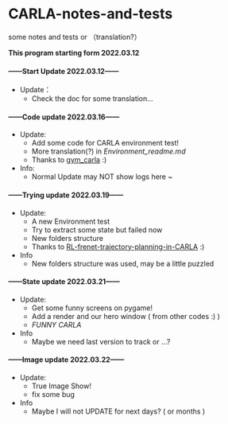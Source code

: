 # CARLA-notes-and-tests
some notes and tests or （translation?）

**This program starting form 2022.03.12**



#### ——Start Update 2022.03.12——
- Update： 
  - Check the doc for some translation...



#### ——Code update 2022.03.16——

- Update:	
  - Add some code for CARLA environment test!
  - More translation(?) in *Environment_readme.md*
  - Thanks to [gym_carla](https://github.com/cjy1992/gym-carla) :) 
- Info:
  - Normal Update may NOT show logs here ~ 



#### ——Trying update 2022.03.19——

- Update:
  - A new Environment test
  - Try to extract some state but failed now
  - New folders structure
  - Thanks to [RL-frenet-trajectory-planning-in-CARLA](https://github.com/MajidMoghadam2006/RL-frenet-trajectory-planning-in-CARLA) :)
- Info
  - New folders structure was used, may be a little puzzled



#### ——State update 2022.03.21——

- Update:
  - Get some funny screens on pygame!
  - Add a render and our hero window ( from other codes :) )
  - *FUNNY CARLA*
- Info
  - Maybe we need last version to track or ...?



#### ——Image update 2022.03.22——

- Update:
  - True Image Show!
  - fix some bug
- Info
  - Maybe I will not UPDATE for next days? ( or months )
